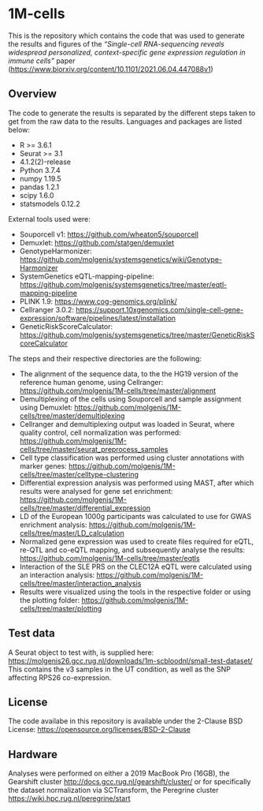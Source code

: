 # 1M-cells

This is the repository which contains the code that was used to generate the results and figures of the *“Single-cell RNA-sequencing reveals widespread personalized, context-specific gene expression regulation in immune cells”* paper (https://www.biorxiv.org/content/10.1101/2021.06.04.447088v1)

## Overview

The code to generate the results is separated by the different steps taken to get from the raw data to the results. Languages and packages are listed below:

  - R >= 3.6.1
  - Seurat >= 3.1
  - 4.1.2(2)-release
  - Python 3.7.4
  - numpy 1.19.5
  - pandas 1.2.1
  - scipy 1.6.0
  - statsmodels 0.12.2

External tools used were:

  - Souporcell v1: https://github.com/wheaton5/souporcell
  - Demuxlet: https://github.com/statgen/demuxlet
  - GenotypeHarmonizer: https://github.com/molgenis/systemsgenetics/wiki/Genotype-Harmonizer
  - SystemGenetics eQTL-mapping-pipeline: https://github.com/molgenis/systemsgenetics/tree/master/eqtl-mapping-pipeline
  - PLINK 1.9: https://www.cog-genomics.org/plink/
  - Cellranger 3.0.2: https://support.10xgenomics.com/single-cell-gene-expression/software/pipelines/latest/installation
  - GeneticRiskScoreCalculator: https://github.com/molgenis/systemsgenetics/tree/master/GeneticRiskScoreCalculator


The steps and their respective directories are the following:

  - The alignment of the sequence data, to the the HG19 version of the reference human genome, using Cellranger: https://github.com/molgenis/1M-cells/tree/master/alignment
  - Demultiplexing of the cells using Souporcell and sample assignment using Demuxlet: https://github.com/molgenis/1M-cells/tree/master/demultiplexing
  - Cellranger and demultiplexing output was loaded in Seurat, where quality control, cell normalization was performed: https://github.com/molgenis/1M-cells/tree/master/seurat_preprocess_samples
  - Cell type classification was performed using cluster annotations with marker genes: https://github.com/molgenis/1M-cells/tree/master/celltype-clustering
  - Differential expression analysis was performed using MAST, after which results were analysed for gene set enrichment: https://github.com/molgenis/1M-cells/tree/master/differential_expression
  - LD of the European 1000g participants was calculated to use for GWAS enrichment analysis: https://github.com/molgenis/1M-cells/tree/master/LD_calculation
  - Normalized gene expression was used to create files required for eQTL, re-QTL and co-eQTL mapping, and subsequently analyse the results: https://github.com/molgenis/1M-cells/tree/master/eqtls
  - Interaction of the SLE PRS on the CLEC12A eQTL were calculated using an interaction analysis: https://github.com/molgenis/1M-cells/tree/master/interaction_analysis
  - Results were visualized using the tools in the respective folder or using the plotting folder: https://github.com/molgenis/1M-cells/tree/master/plotting


## Test data
A Seurat object to test with, is supplied here: https://molgenis26.gcc.rug.nl/downloads/1m-scbloodnl/small-test-dataset/
This contains the v3 samples in the UT condition, as well as the SNP affecting RPS26 co-expression.

## License
The code availabe in this repository is available under the 2-Clause BSD License: https://opensource.org/licenses/BSD-2-Clause


## Hardware
Analyses were performed on either a 2019 MacBook Pro (16GB), the Gearshift cluster http://docs.gcc.rug.nl/gearshift/cluster/ or for specifically the dataset normalization via SCTransform, the Peregrine cluster https://wiki.hpc.rug.nl/peregrine/start
